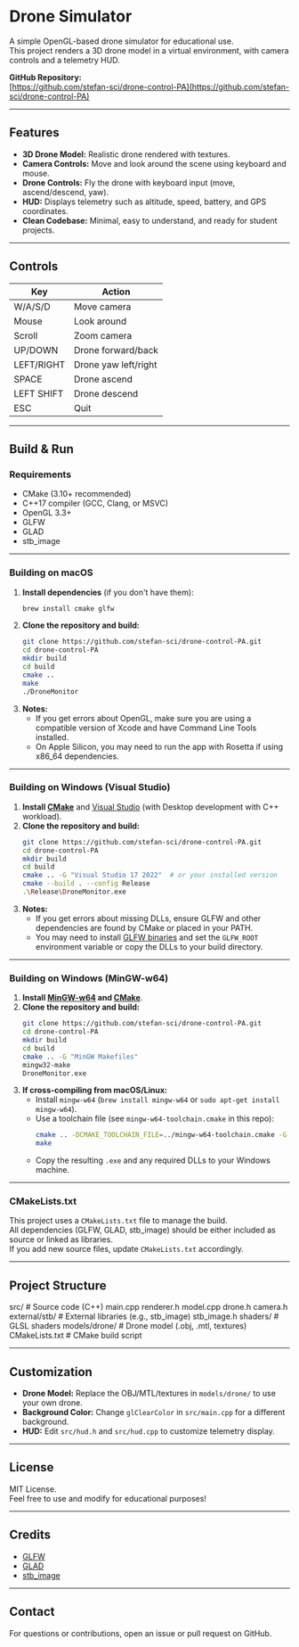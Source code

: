 # Drone Simulator

A simple OpenGL-based drone simulator for educational use.  
This project renders a 3D drone model in a virtual environment, with camera controls and a telemetry HUD.

**GitHub Repository:**  
[https://github.com/stefan-sci/drone-control-PA](https://github.com/stefan-sci/drone-control-PA)

---

## Features

- **3D Drone Model:** Realistic drone rendered with textures.
- **Camera Controls:** Move and look around the scene using keyboard and mouse.
- **Drone Controls:** Fly the drone with keyboard input (move, ascend/descend, yaw).
- **HUD:** Displays telemetry such as altitude, speed, battery, and GPS coordinates.
- **Clean Codebase:** Minimal, easy to understand, and ready for student projects.

---

## Controls

| Key        | Action                |
| ---------- | --------------------- |
| W/A/S/D    | Move camera           |
| Mouse      | Look around           |
| Scroll     | Zoom camera           |
| UP/DOWN    | Drone forward/back    |
| LEFT/RIGHT | Drone yaw left/right  |
| SPACE      | Drone ascend          |
| LEFT SHIFT | Drone descend         |
| ESC        | Quit                  |

---

## Build & Run

### Requirements

- CMake (3.10+ recommended)
- C++17 compiler (GCC, Clang, or MSVC)
- OpenGL 3.3+
- GLFW
- GLAD
- stb_image

---

### Building on macOS

1. **Install dependencies** (if you don't have them):
    ```sh
    brew install cmake glfw
    ```
2. **Clone the repository and build:**
    ```sh
    git clone https://github.com/stefan-sci/drone-control-PA.git
    cd drone-control-PA
    mkdir build
    cd build
    cmake ..
    make
    ./DroneMonitor
    ```
3. **Notes:**
   - If you get errors about OpenGL, make sure you are using a compatible version of Xcode and have Command Line Tools installed.
   - On Apple Silicon, you may need to run the app with Rosetta if using x86_64 dependencies.

---

### Building on Windows (Visual Studio)

1. **Install [CMake](https://cmake.org/download/)** and [Visual Studio](https://visualstudio.microsoft.com/) (with Desktop development with C++ workload).
2. **Clone the repository and build:**
    ```sh
    git clone https://github.com/stefan-sci/drone-control-PA.git
    cd drone-control-PA
    mkdir build
    cd build
    cmake .. -G "Visual Studio 17 2022"  # or your installed version
    cmake --build . --config Release
    .\Release\DroneMonitor.exe
    ```
3. **Notes:**
   - If you get errors about missing DLLs, ensure GLFW and other dependencies are found by CMake or placed in your PATH.
   - You may need to install [GLFW binaries](https://www.glfw.org/download.html) and set the `GLFW_ROOT` environment variable or copy the DLLs to your build directory.

---

### Building on Windows (MinGW-w64)

1. **Install [MinGW-w64](https://www.mingw-w64.org/) and [CMake](https://cmake.org/download/)**.
2. **Clone the repository and build:**
    ```sh
    git clone https://github.com/stefan-sci/drone-control-PA.git
    cd drone-control-PA
    mkdir build
    cd build
    cmake .. -G "MinGW Makefiles"
    mingw32-make
    DroneMonitor.exe
    ```
3. **If cross-compiling from macOS/Linux:**  
   - Install `mingw-w64` (`brew install mingw-w64` or `sudo apt-get install mingw-w64`).
   - Use a toolchain file (see `mingw-w64-toolchain.cmake` in this repo):
     ```sh
     cmake .. -DCMAKE_TOOLCHAIN_FILE=../mingw-w64-toolchain.cmake -G "Unix Makefiles"
     make
     ```
   - Copy the resulting `.exe` and any required DLLs to your Windows machine.

---

### CMakeLists.txt

This project uses a `CMakeLists.txt` file to manage the build.  
All dependencies (GLFW, GLAD, stb_image) should be either included as source or linked as libraries.  
If you add new source files, update `CMakeLists.txt` accordingly.

---

## Project Structure
src/ # Source code (C++)
main.cpp
renderer.h
model.cpp
drone.h
camera.h
external/stb/ # External libraries (e.g., stb_image)
stb_image.h
shaders/ # GLSL shaders
models/drone/ # Drone model (.obj, .mtl, textures)
CMakeLists.txt # CMake build script

---

## Customization

- **Drone Model:** Replace the OBJ/MTL/textures in `models/drone/` to use your own drone.
- **Background Color:** Change `glClearColor` in `src/main.cpp` for a different background.
- **HUD:** Edit `src/hud.h` and `src/hud.cpp` to customize telemetry display.

---

## License

MIT License.  
Feel free to use and modify for educational purposes!

---

## Credits

- [GLFW](https://www.glfw.org/)
- [GLAD](https://glad.dav1d.de/)
- [stb_image](https://github.com/nothings/stb)

---

## Contact

For questions or contributions, open an issue or pull request on GitHub.

